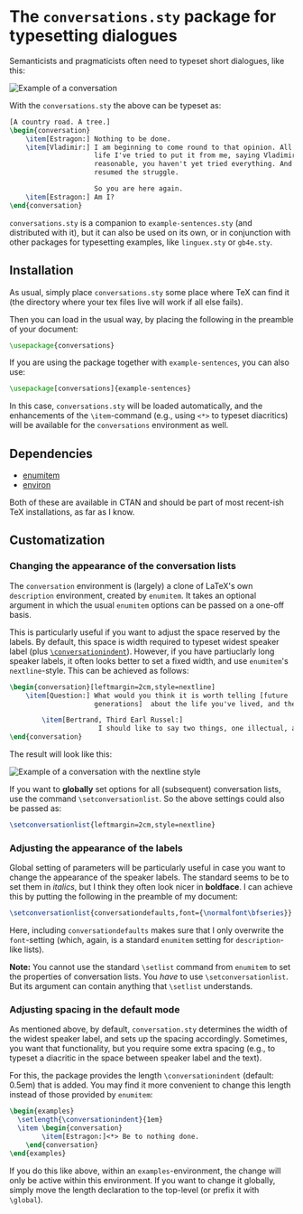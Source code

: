 # The `conversations.sty` package for typesetting dialogues

Semanticists and pragmaticists often need to typeset short dialogues, like this:

![Example of a conversation](http://www.sven-lauer.net/files/examples/example-conversation.png)

With the `conversations.sty` the above can be typeset as:

```latex
[A country road. A tree.]
\begin{conversation}
    \item[Estragon:] Nothing to be done.
    \item[Vladimir:] I am beginning to come round to that opinion. All my 
                     life I've tried to put it from me, saying Vladimir, be 
                     reasonable, you haven't yet tried everything. And I 
                     resumed the struggle.

                     So you are here again. 
    \item[Estragon:] Am I? 
\end{conversation}
```

`conversations.sty` is a companion to `example-sentences.sty` (and distributed
with it), but it can also be used on its own, or in conjunction with other packages for typesetting examples, like `linguex.sty` or `gb4e.sty`.

## Installation 

As usual, simply place `conversations.sty` some place where TeX can find it
(the directory where your tex files live will work if all else fails).

Then you can load in the usual way, by placing the following in the preamble
of your document:
```latex
\usepackage{conversations}
```
If you are using the package together with `example-sentences`, you can also use:
```latex
\usepackage[conversations]{example-sentences}
```
In this case, `conversations.sty` will be loaded automatically, and the enhancements of the `\item`-command (e.g., using `<*>` to typeset diacritics)
will be available for the `conversations` environment as well.

## Dependencies

- [enumitem](https://www.ctan.org/pkg/enumitem) 
- [environ](https://www.ctan.org/pkg/environ?lang=en)
  
Both of these are available in CTAN and should be part of most 
recent-ish TeX installations, as far as I know.

## Customatization

### Changing the appearance of the conversation lists

The `conversation` environment is (largely) a clone of LaTeX's own 
`description` environment, created by `enumitem`. It takes an optional
argument in which the usual `enumitem` options can be passed on a one-off
basis.

This is particularly useful if you want to adjust the space reserved by the 
labels. By default, this space is width required to typeset widest speaker 
label (plus [`\conversationindent`](#adjusting-spacing-in-the-default-mode)). However, if you have partiuclarly long
speaker labels, it often looks better to set a fixed width, and use 
`enumitem`'s `nextline`-style. This can be achieved as follows:

```latex
\begin{conversation}[leftmargin=2cm,style=nextline]
    \item[Question:] What would you think it is worth telling [future 
                     generations]  about the life you've lived, and the lessons you've learned from it?

        \item[Bertrand, Third Earl Russel:] 
                      I should like to say two things, one illectual, and one moral.
\end{conversation}
```

The result will look like this:

![Example of a conversation with the nextline style](http://www.sven-lauer.net/files/examples/example-conversation-russel.png)

If you want to **globally** set options for all (subsequent) conversation 
lists, use the command `\setconversationlist`. So the above settings could 
also be passed as:

```latex
\setconversationlist{leftmargin=2cm,style=nextline}
```

### Adjusting the appearance of the labels

Global setting of parameters will be particularly useful in case you want to 
change the appearance of the speaker labels. The standard seems to be to set 
them in *italics*, but I  think they often look nicer in **boldface**. I can 
achieve this by putting the following in the preamble of my document:

```latex
\setconversationlist{conversationdefaults,font={\normalfont\bfseries}}
```

Here, including `conversationdefaults` makes sure that I only overwrite the 
`font`-setting (which, again, is a standard `enumitem` setting for 
`description`-like lists).

**Note:** You cannot use the standard `\setlist` command from `enumitem` to
set the properties of conversation lists. You *have* to use 
`\setconversationlist`. But its argument can contain anything that `\setlist`
understands.

### Adjusting spacing in the default mode

As mentioned above, by default, `conversation.sty` determines the width of
the widest speaker label, and sets up the spacing accordingly. Sometimes, you 
want that functionality, but you require some extra spacing (e.g., to typeset
a diacritic in the space between speaker label and the text).

For this, the package provides the length `\conversationindent` (default: 
0.5em) that is added. You may find it more convenient to change this length
instead of those provided by `enumitem`:
```latex
\begin{examples}
  \setlength{\conversationindent}{1em} 
  \item \begin{conversation}
        \item[Estragon:]<*> Be to nothing done.  
    \end{conversation}  
\end{examples}
```

If you do this like above, within an `examples`-environment, the change will only be active within this environment. If you want to change it globally, 
simply move the length declaration to the top-level (or prefix it with 
`\global`).